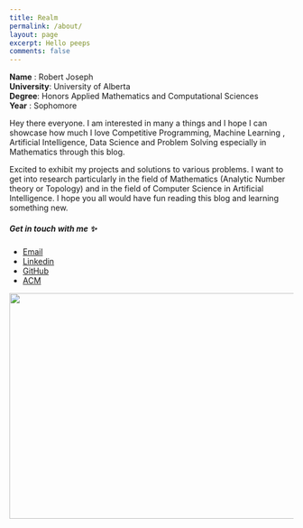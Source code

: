 ```yaml
---
title: Realm 
permalink: /about/
layout: page
excerpt: Hello peeps
comments: false
---
```

**Name** : Robert Joseph  
**University**: University of Alberta  
**Degree**: Honors Applied Mathematics and Computational Sciences  
**Year** : Sophomore  

Hey there everyone. I am interested in many a things and I hope I can showcase how much I love Competitive Programming, Machine Learning , Artificial Intelligence, Data Science and Problem Solving especially in Mathematics through this blog.  

Excited to exhibit my projects and solutions to various problems. I want to get into research particularly in the field of Mathematics (Analytic Number theory or Topology) and in the field of Computer Science in Artificial Intelligence. I hope you all would have fun reading this blog and learning something new.

##### Get in touch with me ✨

- [Email](robujsph2001@gmail.com)
- [Linkedin](https://www.linkedin.com/in/robert-joseph-2001/)
- [GitHub](http://github.com/Robertboy18)
- [ACM](https://services.acm.org/public/vcard/vcard.cfm?handle=robertjoseph)

<img src="https://i.ibb.co/wrgh3F0/opt3.jpg" width="600" height="400" />
